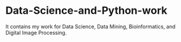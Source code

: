 # Data-Science-and-Python-work
It contains my work for Data Science, Data Mining, Bioinformatics, and Digital Image Processing.
